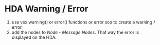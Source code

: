 # HDA Warning / Error

1. use vex warning() or error() functions or error sop to create a warning / error.
2. add the nodes to *Node - Message Nodes*. That way the error is displayed on the HDA.
